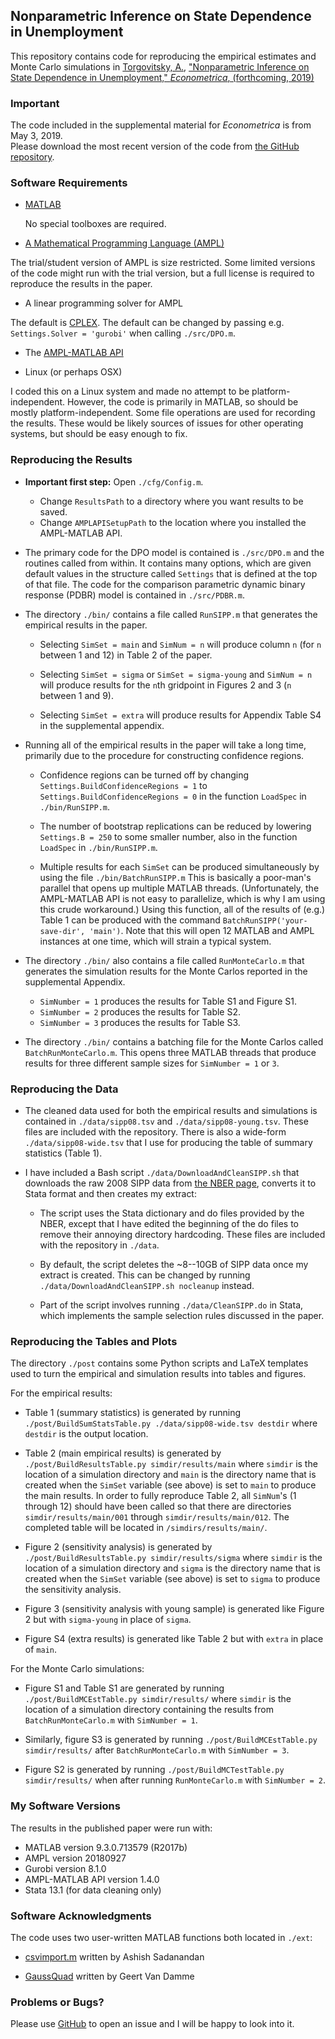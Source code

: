## Nonparametric Inference on State Dependence in Unemployment

This repository contains code for reproducing the empirical estimates and Monte Carlo simulations in [Torgovitsky, A.](https://a-torgovitsky.github.io/), ["Nonparametric Inference on State Dependence in Unemployment," _Econometrica_, (forthcoming, 2019)](https://a-torgovitsky.github.io/statedep.pdf)

### Important

The code included in the supplemental material for _Econometrica_ is from May 3,
2019.<br/>
Please download the most recent version of the code from [the GitHub repository][GitHub].

### Software Requirements

* [MATLAB](https://www.mathworks.com/products/matlab.html)

  No special toolboxes are required.

* [A Mathematical Programming Language (AMPL)](http://ampl.com/)

 The trial/student version of AMPL is size restricted.
 Some limited versions of the code might run with the trial version, but a full license is required to reproduce the results in the paper.

* A linear programming solver for AMPL

 The default is [CPLEX](https://www.ibm.com/analytics/cplex-optimizer).
 The default can be changed by passing e.g.  `Settings.Solver = 'gurobi'`
 when calling `./src/DPO.m`.

* The [AMPL-MATLAB API](http://ampl.com/api/latest/matlab/getting-started.html)

* Linux (or perhaps OSX)

 I coded this on a Linux system and made no attempt to be platform-independent.
 However, the code is primarily in MATLAB, so should be mostly platform-independent.
 Some file operations are used for recording the results.
 These would be likely sources of issues for other operating systems, but should
 be easy enough to fix.

### Reproducing the Results

* **Important first step:**
 Open `./cfg/Config.m`.
    - Change `ResultsPath` to a directory where you want results to be saved.
    - Change `AMPLAPISetupPath` to the location where you installed the AMPL-MATLAB API.

* The primary code for the DPO model is contained is `./src/DPO.m` and the routines called from within.
 It contains many options, which are given default values in the structure called `Settings` that is defined at the top of that file.
 The code for the comparison parametric dynamic binary response (PDBR) model is
 contained in `./src/PDBR.m`.

* The directory `./bin/` contains a file called `RunSIPP.m` that generates the
  empirical results in the paper.

  - Selecting `SimSet = main` and `SimNum = n` will produce column `n` (for `n` between 1 and 12) in Table 2 of the paper.

  - Selecting `SimSet = sigma` or `SimSet = sigma-young` and `SimNum = n` will produce results for the `n`th gridpoint in Figures 2 and 3 (`n` between 1 and 9).

  - Selecting `SimSet = extra` will produce results for Appendix Table S4 in the
supplemental appendix.

* Running all of the empirical results in the paper will take a long
  time, primarily due to the procedure for constructing confidence regions.

  - Confidence regions can be turned off by changing `Settings.BuildConfidenceRegions = 1` to `Settings.BuildConfidenceRegions = 0` in the function `LoadSpec` in `./bin/RunSIPP.m`.

  - The number of bootstrap replications can be reduced by lowering `Settings.B
     = 250` to some smaller number, also in the function `LoadSpec` in
     `./bin/RunSIPP.m`.

  - Multiple results for each `SimSet` can be produced simultaneously by using
    the file `./bin/BatchRunSIPP.m`
    This is basically a poor-man's parallel that opens up multiple MATLAB
    threads. (Unfortunately, the AMPL-MATLAB API is not easy to parallelize,
    which is why I am using this crude workaround.)
    Using this function, all of the results of (e.g.) Table 1 can be
    produced with the command `BatchRunSIPP('your-save-dir', 'main')`.
    Note that this will open 12 MATLAB and AMPL instances at one time, which will strain a typical system.

* The directory `./bin/` also contains a file called `RunMonteCarlo.m` that
  generates the simulation results for the Monte Carlos reported in the
  supplemental Appendix.

  - `SimNumber = 1` produces the results for Table S1 and Figure S1.
  - `SimNumber = 2` produces the results for Table S2.
  - `SimNumber = 3` produces the results for Table S3.

* The directory `./bin/` contains a batching file for the Monte Carlos called
  `BatchRunMonteCarlo.m`. This opens three MATLAB threads that produce results
  for three different sample sizes for `SimNumber = 1` or `3`.

### Reproducing the Data

* The cleaned data used for both the empirical results and simulations is contained in
  `./data/sipp08.tsv` and `./data/sipp08-young.tsv`. These files are included
  with the repository. There is also a wide-form `./data/sipp08-wide.tsv` that I
  use for producing the table of summary statistics (Table 1).

* I have included a Bash script `./data/DownloadAndCleanSIPP.sh` that downloads the raw 2008 SIPP data from [the NBER page](http://www.nber.org/data/survey-of-income-and-program-participation-sipp-data.html), converts it to Stata format and then creates my extract:

  - The script uses the Stata dictionary and do files provided by the NBER, except
    that I have edited the beginning of the do files to remove their annoying
    directory hardcoding. These files are included with the repository in
    `./data`.

  - By default, the script deletes the ~8--10GB of SIPP data once my extract is created. This can be changed by running `./data/DownloadAndCleanSIPP.sh nocleanup` instead.

  - Part of the script involves running `./data/CleanSIPP.do` in Stata, which implements the sample selection rules discussed in the paper.

### Reproducing the Tables and Plots

The directory `./post` contains some Python scripts and LaTeX templates used to
turn the empirical and simulation results into tables and figures.

For the empirical results:
  - Table 1 (summary statistics) is generated by running
    `./post/BuildSumStatsTable.py ./data/sipp08-wide.tsv destdir` where `destdir` is
    the output location.

  - Table 2 (main empirical results) is generated by `./post/BuildResultsTable.py
    simdir/results/main` where `simdir` is the location of a simulation
    directory and `main` is the directory name that is created when the `SimSet`
    variable (see above) is set to `main` to produce the main results.
    In order to fully reproduce Table 2, all `SimNum`'s (1 through 12) should
    have been called so that there are directories `simdir/results/main/001`
    through `simdir/results/main/012`.
    The completed table will be located in `/simdirs/results/main/`.

  - Figure 2 (sensitivity analysis) is generated by
    `./post/BuildResultsTable.py simdir/results/sigma` where `simdir` is the
    location of a simulation directory and `sigma` is the directory name that
    is created when the `SimSet` variable (see above) is set to `sigma` to
    produce the sensitivity analysis.

  - Figure 3 (sensitivity analysis with young sample) is generated like Figure 2
    but with `sigma-young` in place of `sigma`.

  - Figure S4 (extra results) is generated like Table 2 but with `extra` in
    place of `main`.

For the Monte Carlo simulations:
  - Figure S1 and Table S1 are generated by running `./post/BuildMCEstTable.py
      simdir/results/` where `simdir` is the location of a simulation directory
      containing the results from `BatchRunMonteCarlo.m` with `SimNumber = 1`.

  - Similarly, figure S3 is generated by running `./post/BuildMCEstTable.py
      simdir/results/` after `BatchRunMonteCarlo.m` with `SimNumber = 3`.

  - Figure S2 is generated by running `./post/BuildMCTestTable.py
      simdir/results/` when after running `RunMonteCarlo.m` with `SimNumber =
      2`.

### My Software Versions

The results in the published paper were run with:

* MATLAB version 9.3.0.713579 (R2017b)
* AMPL version 20180927
* Gurobi version 8.1.0
* AMPL-MATLAB API version 1.4.0
* Stata 13.1 (for data cleaning only)

### Software Acknowledgments

The code uses two user-written MATLAB functions both located in `./ext`:

* [csvimport.m](https://www.mathworks.com/matlabcentral/fileexchange/23573-csvimport?focused=5196836&tab=function) written by Ashish Sadanandan

* [GaussQuad](https://www.mathworks.com/matlabcentral/fileexchange/26737-legendre-laguerre-and-hermite-gauss-quadrature?s_tid=prof_contriblnk) written by Geert Van Damme

### Problems or Bugs?

Please use [GitHub] to open an issue and I will be happy to look into it.

[GitHub]: http://www.github.com/a-torgovitsky/statedep
